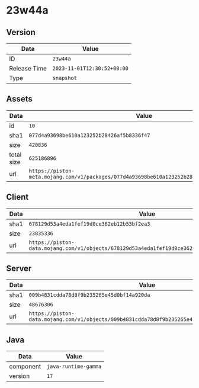 # 23w44a

## Version

|**Data**        | **Value**                 |
|----------------|-------------------------|
| ID   | ```23w44a```   |
| Release Time   | ```2023-11-01T12:30:52+00:00```   |
| Type   | ```snapshot```   |

## Assets

|**Data**        | **Value**                 |
|----------------|-------------------------|
| id   | ```10```   |
| sha1   | ```077d4a93698be610a123252b28426af5b8336f47```   |
| size   | ```420836```   |
| total size  | ```625186896```  |
| url       | ```https://piston-meta.mojang.com/v1/packages/077d4a93698be610a123252b28426af5b8336f47/10.json``` |

## Client

|**Data**        | **Value**                 |
|----------------|-------------------------|
| sha1   | ```678129d53a4eda1fef19d0ce362eb12b53bf2ea3```   |
| size   | ```23835336```   |
| url       | ```https://piston-data.mojang.com/v1/objects/678129d53a4eda1fef19d0ce362eb12b53bf2ea3/client.jar``` |

## Server

|**Data**        | **Value**                 |
|----------------|-------------------------|
| sha1   | ```009b4831cdda78d8f9b235265e45d0bf14a920da```   |
| size   | ```48676306```   |
| url       | ```https://piston-data.mojang.com/v1/objects/009b4831cdda78d8f9b235265e45d0bf14a920da/server.jar``` |

## Java

|**Data**        | **Value**                 |
|----------------|-------------------------|
| component   | ```java-runtime-gamma```   |
| version   | ```17```   |